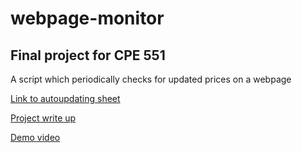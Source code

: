 # webpage-monitor
## Final project for CPE 551
A script which periodically checks for updated prices on a webpage

[Link to autoupdating sheet](https://docs.google.com/spreadsheets/d/1qfxXoF3DpWgBylqLYgnlkDboCt_VmcEdvqOrdrI_CDg/edit#gid=0)

[Project write up](https://docs.google.com/document/d/1pebVoNbn5g2QY_ogPkKacUup7BE6UY0EOC3faKMILbE/edit)

[Demo video](https://youtu.be/0PRQjuPAZVU)
